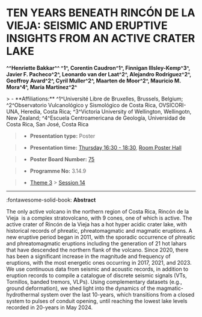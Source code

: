 # TEN YEARS BENEATH RINCÓN DE LA VIEJA: SEISMIC AND ERUPTIVE INSIGHTS FROM AN ACTIVE CRATER LAKE

**^^Henriette Bakkar^^ ^1^, Corentin Caudron^1^, Finnigan Illsley-Kemp^3^, Javier F. Pacheco^2^, Leonardo van der Laat^2^, Alejandro Rodríguez^2^, Geoffroy Avard^2^, Cyril Muller^2^, Maarten de Moor^2^, Mauricio M. Mora^4^, María Martínez^2^**

<!-- more -->> - **Affiliations:** ^1^Université Libre de Bruxelles, Brussels, Belgium; ^2^Observatorio Vulcanológico y Sismológico de Costa Rica, OVSICORI-UNA, Heredia, Costa Rica; ^3^Victoria University of Wellington, Wellingotn, New Zealand; ^4^Escuela Centroamericana de Geología, Universidad de Costa Rica, San José, Costa Rica

> - **Presentation type:** Poster

> - **Presentation time:** [Thursday 16:30 - 18:30](../sessions_comparison.md#__tabbed_3_6), [Room Poster Hall](../maps_venue.md#__tabbed_1_1)

> - **Poster Board Number:** [75](../map_poster_boards.md#thursday)

> - **Programme No:** 3.14.9

> - [Theme 3](../theme3.md) > [Session 14](../sessions/session-3-14.md)

--- 

:fontawesome-solid-book: **Abstract**

The only active volcano in the northern region of Costa Rica, Rincón de la Vieja  is a complex stratovolcano, with 9 cones, one of which is active. The active crater of Rincón de la Vieja has a hot hyper acidic crater lake, with historical records of phreatic, phreatomagmatic and magmatic eruptions. A new eruptive period began in 2011, with the sporadic occurrence of phreatic and phreatomagmatic eruptions including the generation of 21 hot lahars that have descended the northern flank of the volcano. Since 2020, there has been a significant increase in the magnitude and frequency of eruptions, with the most energetic ones occurring in 2017, 2021, and 2023. We use continuous data from seismic and acoustic records, in addition to eruption records to compile a catalogue of discrete seismic signals (VTs, Tornillos, banded tremors, VLPs). Using complementary datasets (e.g., ground deformation), we shed light into the dynamics of the magmatic-hydrothermal system over the last 10-years, which transitions from a closed system to pulses of conduit opening, until reaching the lowest lake levels recorded in 20-years in May 2024. 

